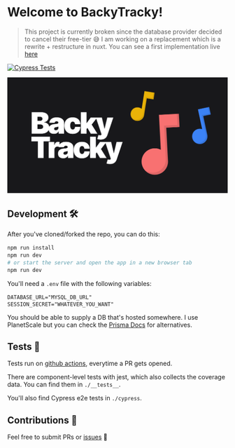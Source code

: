 # Welcome to BackyTracky!

> This project is currently broken since the database provider decided to cancel their free-tier 😅 I am working on a replacement which is a rewrite + restructure in nuxt. You can see a first implementation live [here](https://sequencer.backytracky.com/)

[![Cypress Tests](https://github.com/DennisSmuda/backytracky-remix/actions/workflows/main.yaml/badge.svg)](https://github.com/DennisSmuda/backytracky-remix/actions/workflows/main.yaml)


![OG Image](public/og-image.png)
<!-- [See](https://backytracky.com) -->


## Development 🛠

After you've cloned/forked the repo, you can do this:

```bash
npm run install
npm run dev
# or start the server and open the app in a new browser tab
npm run dev
```

You'll need a `.env` file with the following variables:

```env
DATABASE_URL="MYSQL_DB_URL"
SESSION_SECRET="WHATEVER_YOU_WANT"
```

You should be able to supply a DB that's hosted somewhere. I use PlanetScale but you can check the [Prisma Docs](https://www.prisma.io/docs/) for alternatives.


## Tests 🧪

Tests run on [github actions](https://github.com/DennisSmuda/backytracky-remix/actions), everytime a PR gets opened.

There are component-level tests with jest, which also collects the coverage data. You can find them in `./__tests__`.

You'll also find Cypress e2e tests in `./cypress`.

## Contributions 🥁

Feel free to submit PRs or [issues](https://github.com/DennisSmuda/dennissmuda-website/issues) 👋
